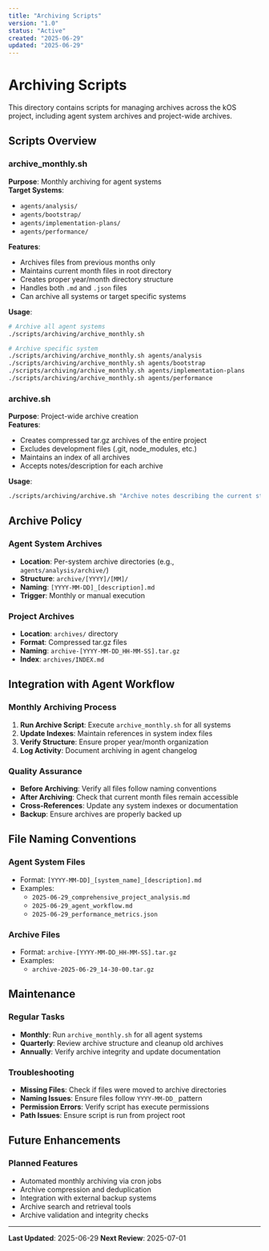 ```yaml
---
title: "Archiving Scripts"
version: "1.0"
status: "Active"
created: "2025-06-29"
updated: "2025-06-29"
---
```


# **Archiving Scripts**

This directory contains scripts for managing archives across the kOS project, including agent system archives and project-wide archives.

## **Scripts Overview**

### **archive_monthly.sh**
**Purpose**: Monthly archiving for agent systems  
**Target Systems**: 
- `agents/analysis/`
- `agents/bootstrap/`
- `agents/implementation-plans/`
- `agents/performance/`

**Features**:
- Archives files from previous months only
- Maintains current month files in root directory
- Creates proper year/month directory structure
- Handles both `.md` and `.json` files
- Can archive all systems or target specific systems

**Usage**:
```bash
# Archive all agent systems
./scripts/archiving/archive_monthly.sh

# Archive specific system
./scripts/archiving/archive_monthly.sh agents/analysis
./scripts/archiving/archive_monthly.sh agents/bootstrap
./scripts/archiving/archive_monthly.sh agents/implementation-plans
./scripts/archiving/archive_monthly.sh agents/performance
```

### **archive.sh**
**Purpose**: Project-wide archive creation  
**Features**:
- Creates compressed tar.gz archives of the entire project
- Excludes development files (.git, node_modules, etc.)
- Maintains an index of all archives
- Accepts notes/description for each archive

**Usage**:
```bash
./scripts/archiving/archive.sh "Archive notes describing the current state"
```

## **Archive Policy**

### **Agent System Archives**
- **Location**: Per-system archive directories (e.g., `agents/analysis/archive/`)
- **Structure**: `archive/[YYYY]/[MM]/`
- **Naming**: `[YYYY-MM-DD]_[description].md`
- **Trigger**: Monthly or manual execution

### **Project Archives**
- **Location**: `archives/` directory
- **Format**: Compressed tar.gz files
- **Naming**: `archive-[YYYY-MM-DD_HH-MM-SS].tar.gz`
- **Index**: `archives/INDEX.md`

## **Integration with Agent Workflow**

### **Monthly Archiving Process**
1. **Run Archive Script**: Execute `archive_monthly.sh` for all systems
2. **Update Indexes**: Maintain references in system index files
3. **Verify Structure**: Ensure proper year/month organization
4. **Log Activity**: Document archiving in agent changelog

### **Quality Assurance**
- **Before Archiving**: Verify all files follow naming conventions
- **After Archiving**: Check that current month files remain accessible
- **Cross-References**: Update any system indexes or documentation
- **Backup**: Ensure archives are properly backed up

## **File Naming Conventions**

### **Agent System Files**
- Format: `[YYYY-MM-DD]_[system_name]_[description].md`
- Examples:
  - `2025-06-29_comprehensive_project_analysis.md`
  - `2025-06-29_agent_workflow.md`
  - `2025-06-29_performance_metrics.json`

### **Archive Files**
- Format: `archive-[YYYY-MM-DD_HH-MM-SS].tar.gz`
- Examples:
  - `archive-2025-06-29_14-30-00.tar.gz`

## **Maintenance**

### **Regular Tasks**
- **Monthly**: Run `archive_monthly.sh` for all agent systems
- **Quarterly**: Review archive structure and cleanup old archives
- **Annually**: Verify archive integrity and update documentation

### **Troubleshooting**
- **Missing Files**: Check if files were moved to archive directories
- **Naming Issues**: Ensure files follow `YYYY-MM-DD_` pattern
- **Permission Errors**: Verify script has execute permissions
- **Path Issues**: Ensure script is run from project root

## **Future Enhancements**

### **Planned Features**
- Automated monthly archiving via cron jobs
- Archive compression and deduplication
- Integration with external backup systems
- Archive search and retrieval tools
- Archive validation and integrity checks

---

**Last Updated**: 2025-06-29
**Next Review**: 2025-07-01 